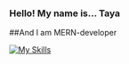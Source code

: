 ### Hello! My name is... Taya
##And I am MERN-developer

[![My Skills](https://skillicons.dev/icons?i=js,html,css,mongo)](https://skillicons.dev)


<!--
**TaisiyaGagua/taisiyagagua** is a ✨ _special_ ✨ repository because its `README.md` (this file) appears on your GitHub profile.

Here are some ideas to get you started:

- 🔭 I’m currently working on ...
- 🌱 I’m currently learning ...
- 👯 I’m looking to collaborate on ...
- 🤔 I’m looking for help with ...
- 💬 Ask me about ...
- 📫 How to reach me: ...
- 😄 Pronouns: ...
- ⚡ Fun fact: ...
-->
